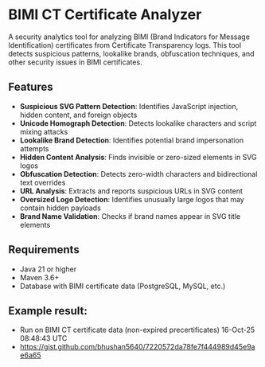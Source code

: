 # BIMI CT Certificate Analyzer

A security analytics tool for analyzing BIMI (Brand Indicators for Message Identification) certificates from Certificate Transparency logs. This tool detects suspicious patterns, lookalike brands, obfuscation techniques, and other security issues in BIMI certificates.

## Features

- **Suspicious SVG Pattern Detection**: Identifies JavaScript injection, hidden content, and foreign objects
- **Unicode Homograph Detection**: Detects lookalike characters and script mixing attacks
- **Lookalike Brand Detection**: Identifies potential brand impersonation attempts
- **Hidden Content Analysis**: Finds invisible or zero-sized elements in SVG logos
- **Obfuscation Detection**: Detects zero-width characters and bidirectional text overrides
- **URL Analysis**: Extracts and reports suspicious URLs in SVG content
- **Oversized Logo Detection**: Identifies unusually large logos that may contain hidden payloads
- **Brand Name Validation**: Checks if brand names appear in SVG title elements

## Requirements

- Java 21 or higher
- Maven 3.6+
- Database with BIMI certificate data (PostgreSQL, MySQL, etc.)

## Example result:

- Run on BIMI CT certificate data (non-expired precertificates) 16-Oct-25 08:48:43 UTC
- https://gist.github.com/bhushan5640/7220572da78fe7f444989d45e9ae6a65